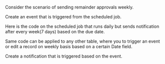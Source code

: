 Consider the scenario of sending remainder approvals weekly. 

Create an event that is triggered from the scheduled job.

Here is the code on the scheduled job that runs daily but sends notification after every week(7 days) based on the due date.

Same code can be applied to any other table, where you to trigger an event or edit a record on weekly basis based on a certain Date field.

Create a  notification that is triggered based on the event.
